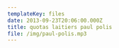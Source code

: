 ```yaml
---
templateKey: files
date: 2013-09-23T20:06:00.000Z
title: quotas laitiers paul polis
file: /img/paul-polis.mp3
---
```

